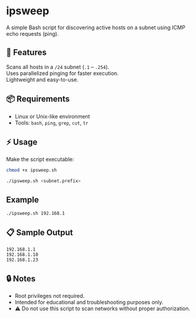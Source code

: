 # ipsweep

A simple Bash script for discovering active hosts on a subnet using ICMP echo requests (ping).  

## 🚀 Features
Scans all hosts in a `/24` subnet (`.1` – `.254`).  
Uses parallelized pinging for faster execution.  
Lightweight and easy-to-use.

## 📦 Requirements
- Linux or Unix-like environment  
- Tools: `bash`, `ping`, `grep`, `cut`, `tr`

## ⚡ Usage
Make the script executable:
```bash
chmod +x ipsweep.sh

./ipsweep.sh <subnet.prefix>
```
## Example
```bash
./ipsweep.sh 192.168.1
```
## 📋 Sample Output
```
192.168.1.1
192.168.1.10
192.168.1.23
```
## 🔒 Notes
- Root privileges not required.
- Intended for educational and troubleshooting purposes only.
- ⚠️ Do not use this script to scan networks without proper authorization.
